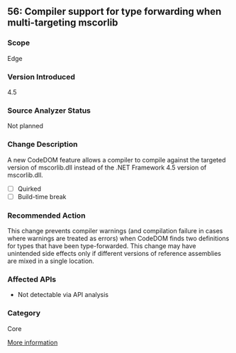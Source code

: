 ## 56: Compiler support for type forwarding when multi-targeting mscorlib

### Scope
Edge

### Version Introduced
4.5

### Source Analyzer Status
Not planned

### Change Description
A new CodeDOM feature allows a compiler to compile against the targeted version of mscorlib.dll instead of the .NET Framework 4.5 version of mscorlib.dll. 

- [ ] Quirked
- [ ] Build-time break

### Recommended Action
This change prevents compiler warnings (and compilation failure in cases where warnings are treated as errors) when CodeDOM finds two definitions for types that have been type-forwarded. This change may have unintended side effects only if different versions of reference assemblies are mixed in a single location.

### Affected APIs
* Not detectable via API analysis

### Category
Core

[More information](https://msdn.microsoft.com/en-us/library/hh367887(v=vs.110).aspx#core)
